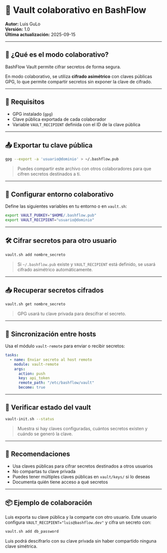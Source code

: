 
# 🤝 Vault colaborativo en BashFlow

**Autor:** Luis GuLo  
**Versión:** 1.0  
**Última actualización:** 2025-09-15

---

## 🔐 ¿Qué es el modo colaborativo?

BashFlow Vault permite cifrar secretos de forma segura. 

En modo colaborativo, se utiliza **cifrado asimétrico** con claves públicas GPG, lo que permite compartir secretos sin exponer la clave de cifrado.

---

## 🧩 Requisitos

- GPG instalado (`gpg`)
- Clave pública exportada de cada colaborador
- Variable `VAULT_RECIPIENT` definida con el ID de la clave pública

---

## 📤 Exportar tu clave pública

```bash
gpg --export -a 'usuario@dominio' > ~/.bashflow.pub
```

> Puedes compartir este archivo con otros colaboradores para que cifren secretos destinados a ti.

---

## 🔑 Configurar entorno colaborativo

Define las siguientes variables en tu entorno o en `vault.sh`:

```bash
export VAULT_PUBKEY="$HOME/.bashflow.pub"
export VAULT_RECIPIENT="usuario@dominio"
```

---

## 🛠️ Cifrar secretos para otro usuario

```bash
vault.sh add nombre_secreto
```

> Si `~/.bashflow.pub` existe y `VAULT_RECIPIENT` está definido, se usará cifrado asimétrico automáticamente.

---

## 📥 Recuperar secretos cifrados

```bash
vault.sh get nombre_secreto
```

> GPG usará tu clave privada para descifrar el secreto.

---

## 🔄 Sincronización entre hosts

Usa el módulo `vault-remote` para enviar o recibir secretos:

```yaml
tasks:
  - name: Enviar secreto al host remoto
    module: vault-remote
    args:
      action: push
      key: api_token
      remote_path: "/etc/bashflow/vault"
      become: true
```

---

## 🧪 Verificar estado del vault

```bash
vault-init.sh --status
```

> Muestra si hay claves configuradas, cuántos secretos existen y cuándo se generó la clave.

---

## 🧠 Recomendaciones

- Usa claves públicas para cifrar secretos destinados a otros usuarios
- No compartas tu clave privada
- Puedes tener múltiples claves públicas en `vault/keys/` si lo deseas
- Documenta quién tiene acceso a qué secretos

---

## 📦 Ejemplo de colaboración

Luis exporta su clave pública y la comparte con otro usuario. Este usuario configura `VAULT_RECIPIENT="luis@bashflow.dev"` y cifra un secreto con:

```bash
vault.sh add db_password
```

Luis podrá descifrarlo con su clave privada sin haber compartido ninguna clave simétrica.

